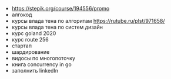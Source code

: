 - https://stepik.org/course/194556/promo
- алгокод
- курсы влада тена по алгоритам https://rutube.ru/plst/971658/
- курсы влада тена по систем дизайн
- курс goland 2020
- курс route 256
- стартап
- шардирование
- видосы по многопоточку
- книга concurrency in go
- заполнить linkedIn